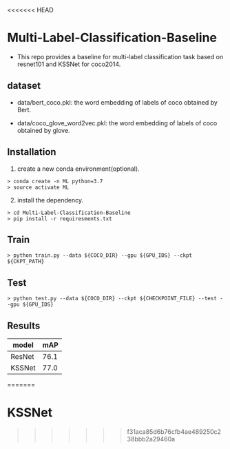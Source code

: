 <<<<<<< HEAD
# Multi-Label-Classification-Baseline

* This repo provides a baseline for multi-label classification task based on resnet101 and KSSNet for coco2014.  

## dataset 

* data/bert_coco.pkl: the word embedding of labels of coco obtained by Bert. 

* data/coco_glove_word2vec.pkl: the word embedding of labels of coco obtained by glove.

  

## Installation

1. create a new conda environment(optional).
```shell
> conda create -n ML python=3.7
> source activate ML 
```

2. install the dependency.

```shell
> cd Multi-Label-Classification-Baseline
> pip install -r requiresments.txt
```

## Train  

```shell
> python train.py --data ${COCO_DIR} --gpu ${GPU_IDS} --ckpt ${CKPT_PATH}
```

## Test

```shell
> python test.py --data ${COCO_DIR} --ckpt ${CHECKPOINT_FILE} --test --gpu ${GPU_IDS}
```

## Results

| model  | mAP   |
| ------ | ----- |
| ResNet | 76\.1 |
| KSSNet | 77\.0 |
=======
# KSSNet


>>>>>>> f31aca85d6b76cfb4ae489250c238bbb2a29460a
